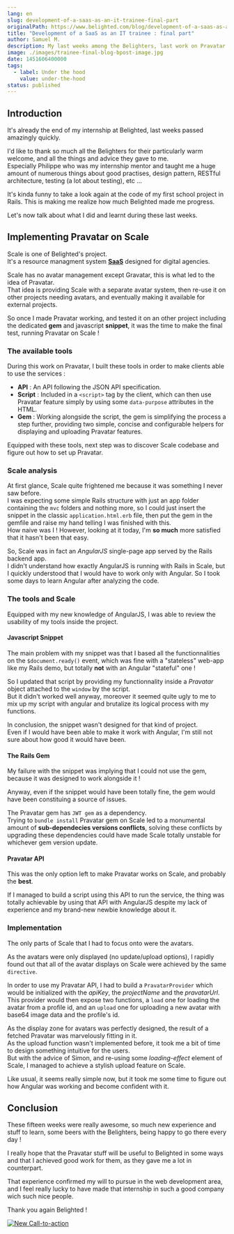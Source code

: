 ```yaml
---
lang: en
slug: development-of-a-saas-as-an-it-trainee-final-part
originalPath: https://www.belighted.com/blog/development-of-a-saas-as-an-it-trainee-final-part
title: "Development of a SaaS as an IT trainee : final part"
author: Samuel M.
description: My last weeks among the Belighters, last work on Pravatar and Scale.
image: ./images/trainee-final-blog-bpost-image.jpg
date: 1451606400000
tags:
  - label: Under the hood
    value: under-the-hood
status: published
---
```

Introduction
------------

It's already the end of my internship at Belighted, last weeks passed amazingly quickly.

I'd like to thank so much all the Belighters for their particularly warm welcome, and all the things and advice they gave to me.  
Especially Philippe who was my internship mentor and taught me a huge amount of numerous things about good practises, design pattern, RESTful architecture, testing (a lot about testing), etc ...

It's kinda funny to take a look again at the code of my first school project in Rails. This is making me realize how much Belighted made me progress.

Let's now talk about what I did and learnt during these last weeks.

Implementing Pravatar on Scale
------------------------------

Scale is one of Belighted's project.  
It's a resource managment system **[SaaS](/saas-guide-to-software-as-service)** designed for digital agencies.

Scale has no avatar management except Gravatar, this is what led to the idea of Pravatar.  
That idea is providing Scale with a separate avatar system, then re-use it on other projects needing avatars, and eventually making it available for external projects.

So once I made Pravatar working, and tested it on an other project including the dedicated **gem** and javascript **snippet**, it was the time to make the final test, running Pravatar on Scale !

### The available tools

During this work on Pravatar, I built these tools in order to make clients able to use the services :

*   **API** : An API following the JSON API specification.
*   **Script** : Included in a `<script>` tag by the client, which can then use Pravatar feature simply by using some `data-purpose` attributes in the HTML.
*   **Gem** : Working alongside the script, the gem is simplifying the process a step further, providing two simple, concise and configurable helpers for displaying and uploading Pravatar features.

Equipped with these tools, next step was to discover Scale codebase and figure out how to set up Pravatar.

### Scale analysis

At first glance, Scale quite frightened me because it was something I never saw before.  
I was expecting some simple Rails structure with just an app folder containing the `mvc` folders and nothing more, so I could just insert the snippet in the classic `application.html.erb` file, then put the gem in the gemfile and raise my hand telling I was finished with this.  
How naive was I ! However, looking at it today, I'm **so much** more satisfied that it hasn't been that easy.

So, Scale was in fact an _AngularJS_ single-page app served by the Rails backend app.  
I didn't understand how exactly AngularJS is running with Rails in Scale, but I quickly understood that I would have to work only with Angular. So I took some days to learn Angular after analyzing the code.

### The tools and Scale

Equipped with my new knowledge of AngularJS, I was able to review the usability of my tools inside the project.

#### Javascript Snippet

The main problem with my snippet was that I based all the functionnalities on the `$document.ready()` event, which was fine with a "stateless" web-app like my Rails demo, but totally **not** with an Angular "stateful" one !

So I updated that script by providing my functionnality inside a _Pravatar_ object attached to the `window` by the script.  
But it didn't worked well anyway, moreover it seemed quite ugly to me to mix up my script with angular and brutalize its logical process with my functions.

In conclusion, the snippet wasn't designed for that kind of project.  
Even if I would have been able to make it work with Angular, I'm still not sure about how good it would have been.

#### The Rails Gem

My failure with the snippet was implying that I could not use the gem, because it was designed to work alongside it !

Anyway, even if the snippet would have been totally fine, the gem would have been constituing a source of issues.

The Pravatar gem has `JWT gem` as a dependency.  
Trying to `bundle install` Pravatar gem on Scale led to a monumental amount of **sub-dependecies versions conflicts**, solving these conflicts by upgrading these dependencies could have made Scale totally unstable for whichever gem version update.

#### Pravatar API

This was the only option left to make Pravatar works on Scale, and probably the **best**.

If I managed to build a script using this API to run the service, the thing was totally achievable by using that API with AngularJS despite my lack of experience and my brand-new newbie knowledge about it.

### Implementation

The only parts of Scale that I had to focus onto were the avatars.

As the avatars were only displayed (no update/upload options), I rapidly found out that all of the avatar displays on Scale were achieved by the same `directive`.

In order to use my Pravatar API, I had to build a `PravatarProvider` which would be initialized with the _apiKey_, the _projectName_ and the _pravatarUrl_.  
This provider would then expose two functions, a `load` one for loading the avatar from a profile id, and an `upload` one for uploading a new avatar with base64 image data and the profile's id.

As the display zone for avatars was perfectly designed, the result of a fetched Pravatar was marvelously fitting in it.  
As the upload function wasn't implemented before, it took me a bit of time to design something intuitive for the users.  
But with the advice of Simon, and re-using some _loading-effect_ element of Scale, I managed to achieve a stylish upload feature on Scale.

Like usual, it seems really simple now, but it took me some time to figure out how Angular was working and become confident with it.

Conclusion
----------

These fifteen weeks were really awesome, so much new experience and stuff to learn, some beers with the Belighters, being happy to go there every day !

I really hope that the Pravatar stuff will be useful to Belighted in some ways and that I achieved good work for them, as they gave me a lot in counterpart.

That experience confirmed my will to pursue in the web development area, and I feel really lucky to have made that internship in such a good company wich such nice people.

Thank you again Belighted !  
  
[![New Call-to-action](https://no-cache.hubspot.com/cta/default/1684659/fb3606cc-cc1b-47d0-ae85-2c9f69837fe2.png)](https://cta-redirect.hubspot.com/cta/redirect/1684659/fb3606cc-cc1b-47d0-ae85-2c9f69837fe2)